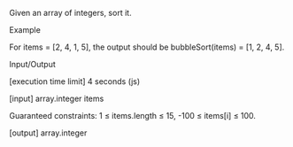 Given an array of integers, sort it.

Example

For items = [2, 4, 1, 5], the output should be
bubbleSort(items) = [1, 2, 4, 5].

Input/Output

[execution time limit] 4 seconds (js)

[input] array.integer items

Guaranteed constraints:
1 ≤ items.length ≤ 15,
-100 ≤ items[i] ≤ 100.

[output] array.integer
